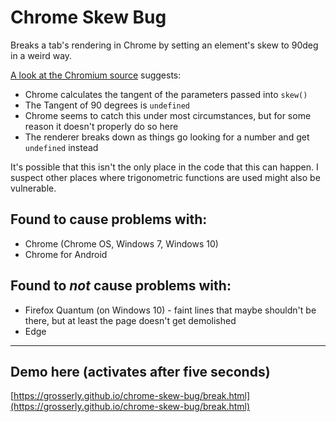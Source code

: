 # Chrome Skew Bug
Breaks a tab's rendering in Chrome by setting an element's skew to 90deg in a weird way.

[A look at the Chromium source](https://cs.chromium.org/chromium/src/ui/gfx/transform.cc?q=skew&sq=package:chromium&dr=CSs&l=203) suggests:
- Chrome calculates the tangent of the parameters passed into `skew()`
- The Tangent of 90 degrees is `undefined`
- Chrome seems to catch this under most circumstances, but for some reason it doesn't properly do so here
- The renderer breaks down as things go looking for a number and get `undefined` instead

It's possible that this isn't the only place in the code that this can happen. I suspect other places where trigonometric functions are used might also be vulnerable.

## Found to cause problems with:
- Chrome (Chrome OS, Windows 7, Windows 10)
- Chrome for Android

## Found to _not_ cause problems with:
- Firefox Quantum (on Windows 10) - faint lines that maybe shouldn't be there, but at least the page doesn't get demolished
- Edge

---

## Demo here (activates after five seconds)
[https://grosserly.github.io/chrome-skew-bug/break.html](https://grosserly.github.io/chrome-skew-bug/break.html)
